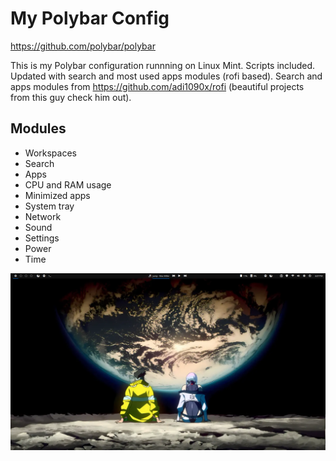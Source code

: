 # My Polybar Config
https://github.com/polybar/polybar

This is my Polybar configuration runnning on Linux Mint. Scripts included. Updated with search and most used apps modules (rofi based). Search and apps modules from https://github.com/adi1090x/rofi (beautiful projects from this guy check him out).

## Modules
- Workspaces
- Search 
- Apps 
- CPU and RAM usage
- Minimized apps
- System tray
- Network
- Sound
- Settings
- Power
- Time

 ![screenshot](polybar_screenshot.png)
